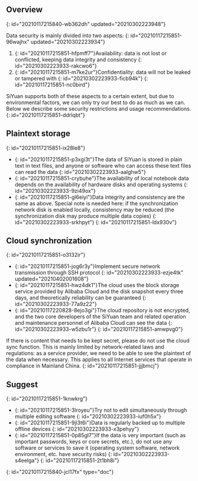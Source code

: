 ## Overview
{: id="20210117215840-wb362dh" updated="20210302223948"}

Data security is mainly divided into two aspects:
{: id="20210117215851-96wajhx" updated="20210302223934"}

1. {: id="20210117215851-hfpmff7"}Availability: data is not lost or conflicted, keeping data integrity and consistency
   {: id="20210302223933-rakcwo6"}
2. {: id="20210117215851-m7ke2ur"}Confidentiality: data will not be leaked or tampered with
   {: id="20210302223933-ficb94k"}
{: id="20210117215851-nc0bird"}

SiYuan supports both of these aspects to a certain extent, but due to environmental factors, we can only try our best to do as much as we can. Below we describe some security restrictions and usage recommendations.
{: id="20210117215851-ddrlqbt"}

## Plaintext storage
{: id="20210117215851-ix28le8"}

* {: id="20210117215851-p3xgi3t"}The data of SiYuan is stored in plain text in text files, and anyone or software who can access these text files can read the data
  {: id="20210302223933-aalghw5"}
* {: id="20210117215851-crybuhe"}The availability of local notebook data depends on the availability of hardware disks and operating systems
  {: id="20210302223933-9zi49ox"}
* {: id="20210117215851-gl6eiyi"}Data integrity and consistency are the same as above. Special note is needed here: if the synchronization network disk is enabled locally, consistency may be reduced (the synchronization disk may produce multiple data copies)
  {: id="20210302223933-srkhpyt"}
{: id="20210117215851-ldx930v"}

## Cloud synchronization
{: id="20210117215851-o3132ir"}

* {: id="20210117215851-jog6r3y"}Implement secure network transmission through SSH protocol
  {: id="20210302223933-ezje4tk" updated="20210402001608"}
* {: id="20210117215851-hwz4dk1"}The cloud uses the block storage service provided by Alibaba Cloud and the disk snapshot every three days, and theoretically reliability can be guaranteed
  {: id="20210302223933-77a9z22"}
* {: id="20210117220828-8ejo3gi"}The cloud repository is not encrypted, and the two core developers of the SiYuan team and related operation and maintenance personnel of Alibaba Cloud can see the data
  {: id="20210302223933-w5zbu1r"}
{: id="20210117215851-amwpvg0"}

If there is content that needs to be kept secret, please do not use the cloud sync function. This is mainly limited by network-related laws and regulations: as a service provider, we need to be able to see the plaintext of the data when necessary. This applies to all Internet services that operate in compliance in Mainland China.
{: id="20210117215851-jjjbmcj"}

## Suggest
{: id="20210117215851-1knwkrg"}

* {: id="20210117215851-3lroyeu"}Try not to edit simultaneously through multiple editing software
  {: id="20210302223933-iuf0h5x"}
* {: id="20210117215851-9jl3t6i"}Data is regularly backed up to multiple offline devices
  {: id="20210302223933-x3pehyy"}
* {: id="20210117215851-0p85gl7"}If the data is very important (such as important passwords, keys or core secrets, etc.), do not use any software or services to save it (operating system software, network environment, etc. have security risks)
  {: id="20210302223933-s4eelga"}
{: id="20210117215851-2t1bh8i"}


{: id="20210117215840-jcl17fx" type="doc"}
